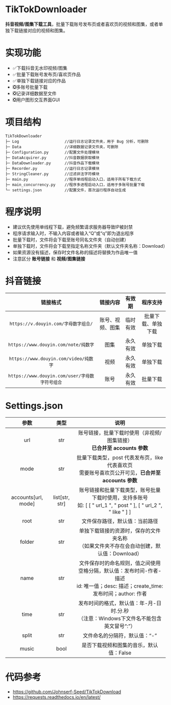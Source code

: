# TikTokDownloader

**抖音视频/图集下载工具**，批量下载账号发布页或者喜欢页的视频和图集，或者单独下载链接对应的视频和图集。

# 实现功能

* ✅下载抖音无水印视频/图集
* ✅批量下载账号发布页/喜欢页作品
* ✅单独下载链接对应的作品
* ❎多账号批量下载
* ❎记录详细数据至文件
* ❎用户图形交互界面GUI

# 项目结构

```text
TikTokDownloader
├─ Log                    //运行日志记录文件夹，用于 Bug 分析，可删除
├─ Data                   //详细数据记录文件夹，可删除
├─ Configuration.py       //配置文件处理模块
├─ DataAcquirer.py        //抖音数据获取模块
├─ DataDownloader.py      //抖音作品下载模块
├─ Recorder.py            //运行日志记录模块
├─ StringCleaner.py       //过滤非法字符模块
├─ main.py                //程序单线程启动入口，适用于所有下载方式
├─ main_concurrency.py    //程序多进程启动入口，适用于多账号批量下载
└─ settings.json          //配置文件，首次运行程序自动生成
```

# 程序说明

* 建议优先使用单线程下载，避免频繁请求服务器导致IP被封禁
* 程序请求输入时，不输入内容或者输入“Q”或“q”即为退出程序
* 批量下载时，文件将会下载至账号同名文件夹（自动创建）
* 单独下载时，文件将会下载至指定名称文件夹（默认文件夹名称：Download）
* 如果资源没有描述，保存时文件名称的描述将替换为作品唯一值
* 注意区分 **账号链接** 和 **视频/图集链接**

# 抖音链接

|                  链接格式                  |   链接内容   | 有效期  |   程序支持    |
|:--------------------------------------:|:--------:|:----:|:---------:|
|     `https://v.douyin.com/字母数字组合/`     | 账号、视频、图集 | 临时有效 | 批量下载、单独下载 |
|   `https://www.douyin.com/note/纯数字`    |    图集    | 永久有效 |   单独下载    |
|   `https://www.douyin.com/video/纯数字`   |    视频    | 永久有效 |   单独下载    |
| `https://www.douyin.com/user/字母数字符号组合` |    账号    | 永久有效 |   批量下载    |

# Settings.json

|          参数           |        类型        |                                              说明                                              |
|:---------------------:|:----------------:|:--------------------------------------------------------------------------------------------:|
|          url          |       str        |                        账号链接，批量下载时使用（非视频/图集链接）<br>**已合并至 accounts 参数**                        |
|         mode          |       str        |               批量下载类型，post 代表发布页，like 代表喜欢页<br>需要账号喜欢页公开可见，**已合并至 accounts 参数**               |
| accounts\[url, mode\] | list\[str, str\] | 账号链接和批量下载类型，账号批量下载时使用，支持多账号<br>如: \[ \[ " url_1 ", " post " \], \[ " url_2 ", " like " \] \] |
|         root          |       str        |                                       文件保存路径，默认值：当前路径                                        |
|        folder         |       str        |                     单独下载链接的资源时，保存的文件夹名称<br>（如果文件夹不存在会自动创建，默认值：Download）                      |
|         name          |       str        |     文件保存时的命名规则，值之间使用空格分隔，默认值：发布时间-作者-描述<br>id: 唯一值；desc: 描述；create_time: 发布时间；author: 作者     |
|         time          |       str        |                    发布时间的格式，默认值：年-月-日 时.分.秒<br>（注意：Windows下文件名不能包含英文冒号“:”）                    |
|         split         |       str        |                                       文件命名的分隔符，默认值：“-”                                       |
|         music         |       bool       |                                    是否下载视频和图集的音乐，默认值：False                                    |

# 代码参考

* https://github.com/Johnserf-Seed/TikTokDownload
* https://requests.readthedocs.io/en/latest/

